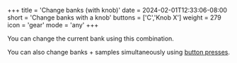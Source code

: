 +++
title = 'Change banks (with knob)'
date = 2024-02-01T12:33:06-08:00
short = 'Change banks with a knob'
buttons = ['C','Knob X']
weight = 279
icon = 'gear'
mode = 'any'
+++

You can change the current bank using this combination.

You can also change banks + samples simultaneously using [button presses](/#change-samples).
